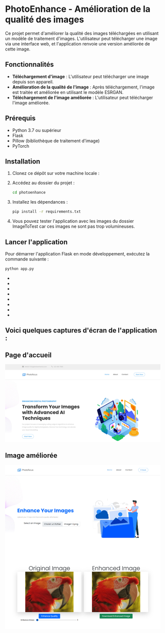 # PhotoEnhance - Amélioration de la qualité des images

Ce projet permet d'améliorer la qualité des images téléchargées en utilisant un modèle de traitement d'images. L'utilisateur peut télécharger une image via une interface web, et l'application renvoie une version améliorée de cette image.

## Fonctionnalités

- **Téléchargement d'image** : L'utilisateur peut télécharger une image depuis son appareil.
- **Amélioration de la qualité de l'image** : Après téléchargement, l'image est traitée et améliorée en utilisant le modèle ESRGAN.
- **Téléchargement de l'image améliorée** : L'utilisateur peut télécharger l'image améliorée.

## Prérequis

- Python 3.7 ou supérieur
- Flask
- Pillow (bibliothèque de traitement d'image)
- PyTorch

## Installation

1. Clonez ce dépôt sur votre machine locale :
   

2. Accédez au dossier du projet :
    ```bash
    cd photoenhance
    ```

3. Installez les dépendances :
    ```bash
    pip install -r requirements.txt
    ```
4. Vous pouvez tester l'application avec les images du dossier ImageToTest car ces images ne sont pas trop volumineuses.

## Lancer l'application

Pour démarrer l'application Flask en mode développement, exécutez la commande suivante :

```bash
python app.py
```


*
*
*

*
*
*
*
*




## Voici quelques captures d'écran de l'application :

## Page d'accueil
![Page d'accueil](capture/im2.png)



## Image améliorée
![Image améliorée](capture/im1.png)
